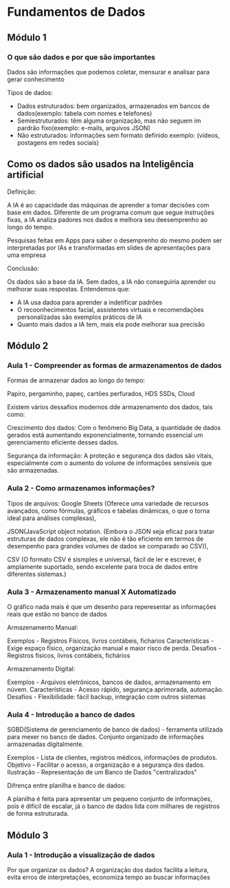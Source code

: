 # Fundamentos de Dados

## Módulo 1

### O que são dados e por que são importantes

Dados são informações que podemos coletar, mensurar e analisar para gerar conhecimento

Tipos de dados: 

- Dados estruturados: bem organizados, armazenados em bancos de dados(exemplo: tabela com nomes e telefones)
- Semiestruturados: têm alguma organização, mas não seguem im pardrão fixo(exemplo: e-mails, arquivos JSON)
- Não estruturados: informações sem formato definido exemplo: (videos, postagens em redes sociais)

## Como os dados são usados na Inteligência artificial

Definição:

A IA é ao capacidade das máquinas de aprender a tomar decisões com base em dados. Diferente de um programa comum que segue instruções fixas, a IA analiza padores nos dados e melhora seu deesemprenho ao longo do tempo.

Pesquisas feitas em Apps para saber o desemprenho do mesmo podem ser interpretadas por IAs e transformadas em slides de apresentações para uma empresa

Conclusão: 

Os dados são a base da IA. Sem dados, a IA não conseguiria aprender ou melhorar suas respostas. Entendemos que:
- A IA usa dadoa para aprender a indetificar padrões
- O recoonhecimentos facial, assistentes virtuais e recomendações personalizadas são exemplos práticos de IA
- Quanto mais dados a IA tem, mais ela pode melhorar sua precisão

## Módulo 2

### Aula 1 -  Compreender as formas de armazenamentos de dados

Formas de armazenar dados ao longo do tempo:

Papiro, pergaminho, papeç, cartões perfurados, HDS SSDs, Cloud

Existem vários dessafios modernos dde armazenamento dos dados, tais como:

Crescimento dos dados: Com o fenômeno Big Data, a quantidade de dados gerados está aumentando exponencialmente, tornando essencial um gerenciamento eficiente desses dados.

Segurança da informação: A proteção e segurança dos dados são vitais, especialmente com o aumento do volume de informações sensíveis que são armazenadas.


### Aula 2 - Como armazenamos informações?

Tipos de arquivos: 
Google Sheets (Oferece uma variedade de recursos avançados, como fórmulas, gráficos e tabelas dinâmicas, o que o torna ideal para análises complexas),

JSON(JavaScript object notation. (Embora o JSON seja eficaz para tratar estruturas de dados complexas, ele não é tão eficiente em termos de desempenho para grandes volumes de dados se comparado ao CSV)), 

CSV (O formato CSV é sismples e universal, fácil de ler e escrever, é amplamente suportado, sendo excelente para troca de dados entre diferentes sistemas.)


### Aula 3 - Armazenamento manual X Automatizado

O gráfico nada mais é que um desenho para reperesentar as informações reais que estão no banco de dados

Armazenamento Manual:

Exemplos - Registros Físicos, livros contábeis, ficharios
Características - Exige espaço físico, organização manual e maior risco de perda.
Desafios - Registros físicos, livros contábeis, fichários

Armazenamento Digital:  

Exemplos - Arquivos eletrônicos, bancos de dados, armazenamento em núvem.
Características - Acesso rápido, segurança aprimorada, automação.
Desafios - Flexibilidade: fácil backup, integração com outros sistemas

### Aula 4 - Introdução a banco de dados

SGBD(Sistema de gerenciamento de banco de dados) - ferramenta utilizada para mexer no banco de dados. Conjunto organizado de informações armazenadas digitalmente.

Exemplos - Lista de clientes, registros médicos, informações de produtos.
Objetivo - Facilitar o acesso, a organização e a segurança dos dados.
Ilustração - Representação de um Banco de Dados "centralizados"

Difrença entre planilha e banco de dados:

A planilha é feita para apresentar um pequeno conjunto de informações, pois é dificil de escalar, já o banco de dados lida com milhares de registros de forma estruturada.

## Módulo 3

### Aula 1 - Introdução a visualização de dados
Por que organizar os dados?
A organização dos dados facilita a leitura, evita erros de interpretações, economiza tempo ao buscar informações 